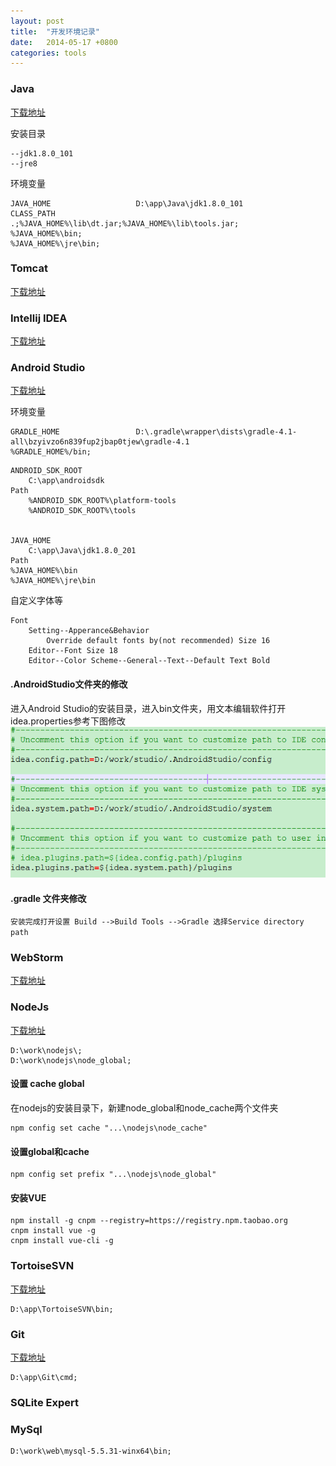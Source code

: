 ```yaml
---
layout: post
title:  "开发环境记录"
date:   2014-05-17 +0800
categories: tools
---
```



### Java
[下载地址](http://www.oracle.com/technetwork/java/javase/downloads/index.html)

安装目录
```
--jdk1.8.0_101
--jre8
```

环境变量
```
JAVA_HOME					D:\app\Java\jdk1.8.0_101
CLASS_PATH					.;%JAVA_HOME%\lib\dt.jar;%JAVA_HOME%\lib\tools.jar;
%JAVA_HOME%\bin;
%JAVA_HOME%\jre\bin;
```



### Tomcat
[下载地址](http://tomcat.apache.org/)
### Intellij IDEA
[下载地址](https://www.jetbrains.com/idea/)




### Android Studio
[下载地址](https://developer.android.google.cn/studio/index.html)

环境变量
```
GRADLE_HOME					D:\.gradle\wrapper\dists\gradle-4.1-all\bzyivzo6n839fup2jbap0tjew\gradle-4.1
%GRADLE_HOME%/bin;
```


```
ANDROID_SDK_ROOT
	C:\app\androidsdk
Path
	%ANDROID_SDK_ROOT%\platform-tools
	%ANDROID_SDK_ROOT%\tools


JAVA_HOME
	C:\app\Java\jdk1.8.0_201
Path
%JAVA_HOME%\bin
%JAVA_HOME%\jre\bin
```

自定义字体等
```
Font
	Setting--Apperance&Behavior
		Override default fonts by(not recommended) Size 16
	Editor--Font Size 18
	Editor--Color Scheme--General--Text--Default Text Bold
```




#### .AndroidStudio文件夹的修改
进入Android Studio的安装目录，进入bin文件夹，用文本编辑软件打开idea.properties参考下图修改
![](/assets/tools-img01.png)



#### .gradle 文件夹修改  
`安装完成打开设置 Build -->Build Tools -->Gradle 选择Service directory path`


### WebStorm
[下载地址](https://www.jetbrains.com/webstorm/)
### NodeJs
[下载地址](https://nodejs.org/en/)

```
D:\work\nodejs\;
D:\work\nodejs\node_global;
```

#### 设置 cache global
在nodejs的安装目录下，新建node_global和node_cache两个文件夹

```
npm config set cache "...\nodejs\node_cache"
```

#### 设置global和cache
```
npm config set prefix "...\nodejs\node_global"
```  
#### 安装VUE
```
npm install -g cnpm --registry=https://registry.npm.taobao.org 
cnpm install vue -g
cnpm install vue-cli -g
```




### TortoiseSVN
[下载地址](https://tortoisesvn.net/downloads.html)
```
D:\app\TortoiseSVN\bin;
```
### Git
[下载地址](https://git-scm.com/downloads)

```
D:\app\Git\cmd;
```

### SQLite Expert
### MySql
```
D:\work\web\mysql-5.5.31-winx64\bin;
```



